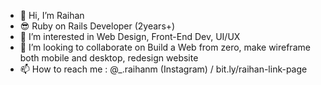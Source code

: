 - 👋 Hi, I’m Raihan
- 😎 Ruby on Rails Developer (2years+)
- 👀 I’m interested in Web Design, Front-End Dev, UI/UX
- 💞️ I’m looking to collaborate on Build a Web from zero, make wireframe both mobile and desktop, redesign website
- 📫 How to reach me : @_.raihanm (Instagram) / bit.ly/raihan-link-page

<!---
raihanM99/raihanM99 is a ✨ special ✨ repository because its `README.md` (this file) appears on your GitHub profile.
You can click the Preview link to take a look at your changes.
--->
